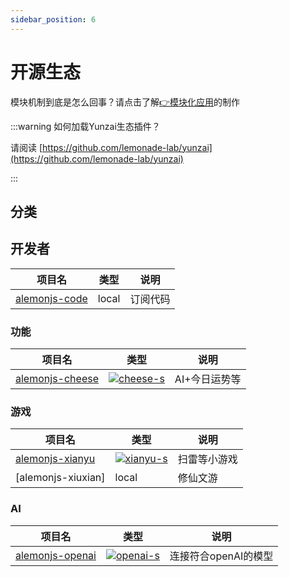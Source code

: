 ```yaml
---
sidebar_position: 6
---
```


# 开源生态

模块机制到底是怎么回事？请点击了解[👉模块化应用](/docs/alemonjsDocs/open/models)的制作

:::warning 如何加载Yunzai生态插件？

请阅读 [https://github.com/lemonade-lab/yunzai](https://github.com/lemonade-lab/yunzai)

:::

## 分类

## 开发者

| 项目名          | 类型  | 说明     |
| --------------- | ----- | -------- |
| [alemonjs-code] | local | 订阅代码 |

[alemonjs-code]: https://github.com/lemonade-lab/subscribe-code

### 功能

| 项目名            | 类型                    | 说明          |
| ----------------- | ----------------------- | ------------- |
| [alemonjs-cheese] | [![cheese-s]][cheese-p] | AI+今日运势等 |

[alemonjs-cheese]: https://github.com/V2233/alemonjs-cheese
[cheese-s]: https://img.shields.io/npm/v/alemonjs-cheese.svg
[cheese-p]: https://www.npmjs.com/package/alemonjs-cheese

### 游戏

| 项目名             | 类型                    | 说明         |
| ------------------ | ----------------------- | ------------ |
| [alemonjs-xianyu]  | [![xianyu-s]][xianyu-p] | 扫雷等小游戏 |
| [alemonjs-xiuxian] | local                   | 修仙文游     |

[alemonjs-xianyu]: https://gitee.com/suancaixianyu/xianyu-plugin/tree/alemonjs/
[xianyu-s]: https://img.shields.io/npm/v/alemonjs-xianyu.svg
[xianyu-p]: https://www.npmjs.com/package/alemonjs-xianyu
[alemonjs-xianyu]: https://github.com/xiuxianjs/xiuxian-plugin

### AI

| 项目名            | 类型                    | 说明                 |
| ----------------- | ----------------------- | -------------------- |
| [alemonjs-openai] | [![openai-s]][openai-p] | 连接符合openAI的模型 |

[alemonjs-openai]: https://github.com/xiuxianjs/ollama
[openai-s]: https://img.shields.io/npm/v/alemonjs-openai.svg
[openai-p]: https://www.npmjs.com/package/alemonjs-openai
